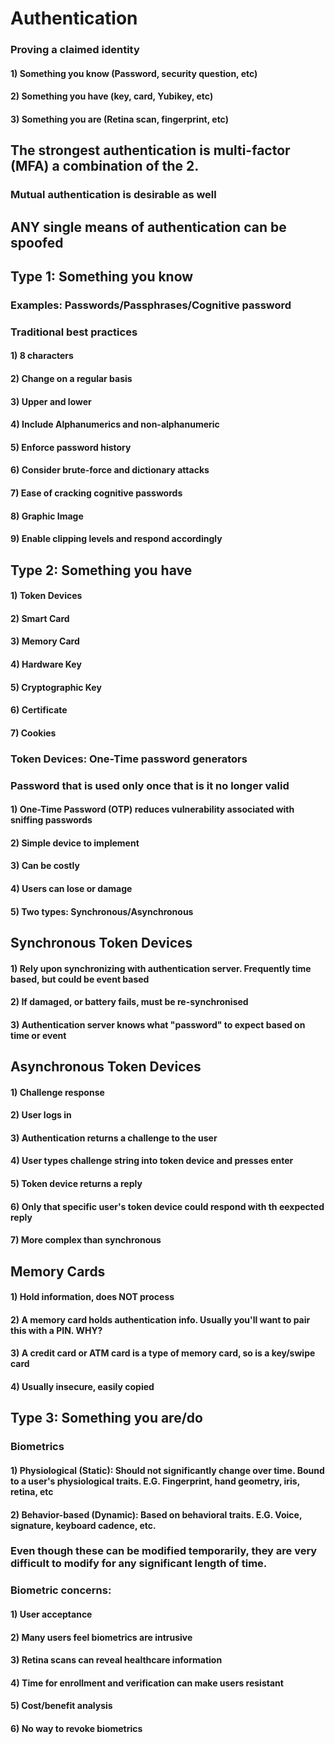 # Authentication

### Proving a claimed identity

#### 1) Something you know (Password, security question, etc)

#### 2) Something you have (key, card, Yubikey, etc)

#### 3) Something you are (Retina scan, fingerprint, etc)

## The strongest authentication is multi-factor (MFA) a combination of the 2.

### Mutual authentication is desirable as well

## ANY single means of authentication can be spoofed

##  Type 1: Something you know

### Examples: Passwords/Passphrases/Cognitive password

### Traditional best practices

#### 1) 8 characters

#### 2) Change on a regular basis

#### 3) Upper and lower

#### 4) Include Alphanumerics and non-alphanumeric

#### 5) Enforce password history

#### 6) Consider brute-force and dictionary attacks

#### 7) Ease of cracking cognitive passwords

#### 8) Graphic Image

#### 9) Enable clipping levels and respond accordingly

## Type 2: Something you have 

#### 1) Token Devices

#### 2) Smart Card

#### 3) Memory Card

#### 4) Hardware Key

#### 5) Cryptographic Key

#### 6) Certificate

#### 7) Cookies

### Token Devices: One-Time password generators

### Password that is used only once that is it no longer valid

#### 1) One-Time Password (OTP) reduces vulnerability associated with sniffing passwords

#### 2) Simple device to implement

#### 3) Can be costly

#### 4) Users can lose or damage

#### 5) Two types: Synchronous/Asynchronous

## Synchronous Token Devices

#### 1) Rely upon synchronizing with authentication server. Frequently time based, but could be event based

#### 2) If damaged, or battery fails, must be re-synchronised

#### 3) Authentication server knows what "password" to expect based on time or event 

## Asynchronous Token Devices

#### 1) Challenge response

#### 2) User logs in

#### 3) Authentication returns a challenge to the user

#### 4) User types challenge string into token device and presses enter

#### 5) Token device returns a reply 

#### 6) Only that specific user's token device could respond with th eexpected reply

#### 7) More complex than synchronous

## Memory Cards

#### 1) Hold information, does NOT process

#### 2)  A memory card holds authentication info. Usually you'll want to pair this with a PIN. WHY?

#### 3) A credit card or ATM card is a type of memory card, so is a key/swipe card

#### 4) Usually insecure, easily copied

## Type 3: Something you are/do

### Biometrics

#### 1) Physiological (Static): Should not significantly change over time. Bound to a user's physiological traits. E.G. Fingerprint, hand geometry, iris, retina, etc

#### 2) Behavior-based (Dynamic): Based on behavioral traits. E.G. Voice, signature, keyboard cadence, etc.

### Even though these can be modified temporarily, they are very difficult to modify for any significant length of time.

### Biometric concerns:

#### 1) User acceptance

#### 2) Many users feel biometrics are intrusive

#### 3) Retina scans can reveal healthcare information

#### 4) Time for enrollment and verification can make users resistant

#### 5) Cost/benefit analysis

#### 6) No way to revoke biometrics
